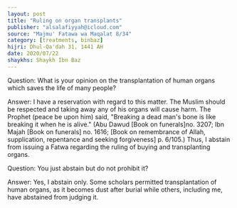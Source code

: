 ```yaml
---
layout: post
title: "Ruling on organ transplants"
publisher: "alsalafiyyah@icloud.com"
source: "Majmu' Fatawa wa Maqalat 8/34"
category: [treatments, binbaz]
hijri: Dhul-Qa'dah 31, 1441 AH
date: 2020/07/22
shaykhs: Shaykh Ibn Baz
---
```


Question: What is your opinion on the transplantation of human organs which saves the life of many people?

Answer: I have a reservation with regard to this matter. The Muslim should be respected and taking away any of his organs will cause harm. The Prophet (peace be upon him) said, "Breaking a dead man's bone is like breaking it when he is alive." (Abu Dawud [Book on funerals]no. 3207; Ibn Majah [Book on funerals] no. 1616; [Book on remembrance of Allah, supplication, repentance and seeking forgiveness] p. 6/105.) Thus, I abstain from issuing a Fatwa regarding the ruling of buying and transplanting organs.

Question: You just abstain but do not prohibit it?

Answer: Yes, I abstain only. Some scholars permitted transplantation of human organs, as it becomes dust after burial while others, including me, have abstained from judging it.

